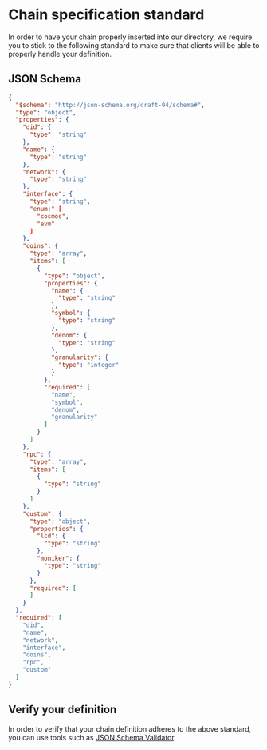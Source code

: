 # Chain specification standard
In order to have your chain properly inserted into our directory, we require you to stick to the following standard 
to make sure that clients will be able to properly handle your definition. 

## JSON Schema
```json 
{
  "$schema": "http://json-schema.org/draft-04/schema#",
  "type": "object",
  "properties": {
    "did": {
      "type": "string"
    },
    "name": {
      "type": "string"
    },
    "network": {
      "type": "string"
    },
    "interface": {
      "type": "string",
      "enum:" [
        "cosmos",
        "evm"
      ]
    },
    "coins": {
      "type": "array",
      "items": [
        {
          "type": "object",
          "properties": {
            "name": {
              "type": "string"
            },
            "symbol": {
              "type": "string"
            },
            "denom": {
              "type": "string"
            },
            "granularity": {
              "type": "integer"
            }
          },
          "required": [
            "name",
            "symbol",
            "denom",
            "granularity"
          ]
        }
      ]
    },
    "rpc": {
      "type": "array",
      "items": [
        {
          "type": "string"
        }
      ]
    },
    "custom": {
      "type": "object",
      "properties": {
        "lcd": {
          "type": "string"
        },
        "moniker": {
          "type": "string"
        }
      },
      "required": [
      ]
    }
  },
  "required": [
    "did",
    "name",
    "network",
    "interface",
    "coins",
    "rpc",
    "custom"
  ]
}
```

## Verify your definition
In order to verify that your chain definition adheres to the above standard, you can use tools such as 
[JSON Schema Validator](https://www.jsonschemavalidator.net/). 